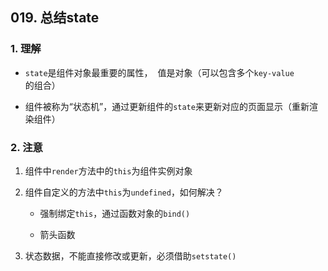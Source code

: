 ## 019. 总结state

### 1. 理解

- `state`是组件对象最重要的属性，  值是对象（可以包含多个`key-value`的组合）

- 组件被称为“状态机”，通过更新组件的`state`来更新对应的页面显示（重新渲染组件）

### 2. 注意

1. 组件中`render`方法中的`this`为组件实例对象

2. 组件自定义的方法中`this`为`undefined`，如何解决？
   
   - 强制绑定`this`，通过函数对象的`bind()`
   
   - 箭头函数

3. 状态数据，不能直接修改或更新，必须借助`setstate()`
